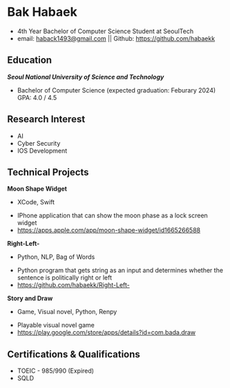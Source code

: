 # Bak Habaek

* 4th Year Bachelor of Computer Science Student at SeoulTech
* email: haback1493@gmail.com || Github: https://github.com/habaekk

## Education
***Seoul National University of Science and Technology***
* Bachelor of Computer Science (expected graduation: Feburary 2024) GPA: 4.0 / 4.5

## Research Interest
* AI
* Cyber Security
* IOS Development

## Technical Projects
**Moon Shape Widget**
  - XCode, Swift
* IPhone application that can show the moon phase as a lock screen widget
* https://apps.apple.com/app/moon-shape-widget/id1665266588

**Right-Left-**
  - Python, NLP, Bag of Words
* Python program that gets string as an input and determines whether the sentence is politically right or left
* https://github.com/habaekk/Right-Left-

**Story and Draw**
  - Game, Visual novel, Python, Renpy
* Playable visual novel game
* https://play.google.com/store/apps/details?id=com.bada.draw

## Certifications & Qualifications
* TOEIC - 985/990 (Expired)
* SQLD
